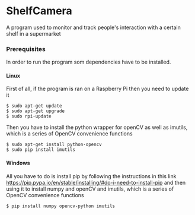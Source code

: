# ShelfCamera

A program used to monitor and track people's interaction with a certain shelf in a supermarket

### Prerequisites

In order to run the program som dependencies have to be installed.

#### Linux

First of all, if the program is ran on a Raspberry Pi then you need to update it

    $ sudo apt-get update
    $ sudo apt-get upgrade
    $ sudo rpi-update

Then you have to install the python wrapper for openCV as well as imutils, which is a series of OpenCV convenience functions

    $ sudo apt-get install python-opencv
    $ sudo pip install imutils
    
#### Windows

All you have to do is install pip by following the instructions in this link 
https://pip.pypa.io/en/stable/installing/#do-i-need-to-install-pip 
and then using it to install numpy and openCV and imutils, which is a series of OpenCV convenience functions

    $ pip install numpy opencv-python imutils
    
